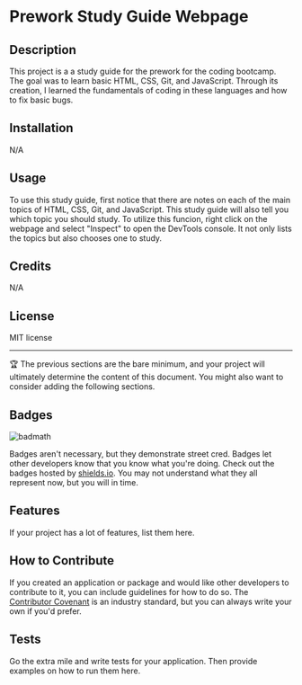  # Prework Study Guide Webpage

## Description

This project is a a study guide for the prework for the coding bootcamp. The goal was to learn basic HTML, CSS, Git, and JavaScript. Through its creation, I learned the fundamentals of coding in these languages and how to fix basic bugs.

## Installation

N/A

## Usage

To use this study guide, first notice that there are notes on each of the main topics of HTML, CSS, Git, and JavaScript. This study guide will also tell you which topic you should study. To utilize this funcion, right click on the webpage and select "Inspect" to open the DevTools console. It not only lists the topics but also chooses one to study.

## Credits

N/A

## License

MIT license

---

🏆 The previous sections are the bare minimum, and your project will ultimately determine the content of this document. You might also want to consider adding the following sections.

## Badges

![badmath](https://img.shields.io/github/languages/top/nielsenjared/badmath)

Badges aren't necessary, but they demonstrate street cred. Badges let other developers know that you know what you're doing. Check out the badges hosted by [shields.io](https://shields.io/). You may not understand what they all represent now, but you will in time.

## Features

If your project has a lot of features, list them here.

## How to Contribute

If you created an application or package and would like other developers to contribute to it, you can include guidelines for how to do so. The [Contributor Covenant](https://www.contributor-covenant.org/) is an industry standard, but you can always write your own if you'd prefer.

## Tests

Go the extra mile and write tests for your application. Then provide examples on how to run them here.